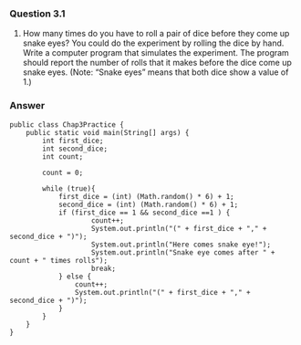 ### Question 3.1
1. How many times do you have to roll a pair of dice before they come up snake eyes? You
could do the experiment by rolling the dice by hand. Write a computer program that
simulates the experiment. The program should report the number of rolls that it makes
before the dice come up snake eyes. (Note: “Snake eyes” means that both dice show a
value of 1.)

### Answer

```
public class Chap3Practice {
    public static void main(String[] args) {
        int first_dice;
        int second_dice;
        int count;

        count = 0;

        while (true){
            first_dice = (int) (Math.random() * 6) + 1;
            second_dice = (int) (Math.random() * 6) + 1;
            if (first_dice == 1 && second_dice ==1 ) {
                    count++;
                    System.out.println("(" + first_dice + "," + second_dice + ")");
                    System.out.println("Here comes snake eye!");
                    System.out.println("Snake eye comes after " + count + " times rolls");
                    break;
            } else {
                count++;
                System.out.println("(" + first_dice + "," + second_dice + ")");
            }
        }
    }
}
```
